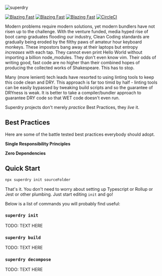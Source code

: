 ![superdry](https://user-images.githubusercontent.com/4060187/56918426-fc747600-6a8b-11e9-806d-2da0b49e89e4.png)

[![Blazing Fast](https://badgen.now.sh/badge/speed/blazing%20%F0%9F%94%A5/green)](https://npm.im/superdry) [![Blazing Fast](https://badgen.now.sh/badge/speed/blazing%20%F0%9F%94%A5/green)](https://npm.im/superdry) [![Blazing Fast](https://badgen.now.sh/badge/speed/blazing%20%F0%9F%94%A5/green)](https://npm.im/superdry) [![CircleCI](https://circleci.com/gh/palmerhq/superdry.svg?style=svg)](https://circleci.com/gh/palmerhq/superdry)

Modern problems require modern solutions, yet modern bundlers have not risen up to the challenge. With the venture funded, media hyped rise of boot camp graduates flooding our industry, Clean Coding standards are gradually being eroded by the filthy paws of amateur hour keyboard monkeys. These impostors bang away at their laptops but entropy _increases_ with each tap. They cannot even print Hello World without importing a billion node_modules. They don't even know vim. Their odds of writing good, fast code are no higher than their combined hopes of producing the collected works of Shakespeare. This has to stop.

Many (more lenient) tech leads have resorted to using linting tools to keep this code clean and DRY. This approach is far too timid by half - linting tools can be easily bypassed by tweaking build scripts and so the guarantee of DRYness is weak. It is better to take a compiler/bundler approach to guarantee DRY code so that WET code doesn't even run.

Superdry projects don't merely _practice_ Best Practices, they _live_ it.

## Best Practices

Here are some of the battle tested best practices everybody should adopt.

**Single Responsibility Principles**

**Zero Dependencies**

## Quick Start

```bash
npx superdry init sourceFolder
```

That's it. You don't need to worry about setting up Typescript or Rollup or Jest or other plumbing. Just start editing `init` and go!

Below is a list of commands you will probably find useful:

### `superdry init`

TODO: TEXT HERE

### `superdry build`

TODO: TEXT HERE

### `superdry decompose`

TODO: TEXT HERE
